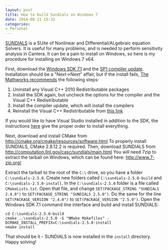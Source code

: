 ```yaml
---
layout: post
title: How to build Sundials on Windows 7
date: 2014-08-21 15:33
categories:
- Personal
---
```


[SUNDIALS](http://computation.llnl.gov/casc/sundials/main.html) is a SUite
of Nonlinear and DIfferential/ALgebraic equation Solvers. It is useful for
many problems, and is needed to perform sensitivity analysis in Cantera.
It can be a pain to install on Windows, so here is my procedure for installing
on Windows 7 x64.
<!--more-->

First, download the [Windows SDK 7.1][1] and the [SP1 compiler update][2].
Installation should be a "Next->Next" affair, but if the install fails,
[The Mathworks recommends][3] the following steps:

1. Uninstall any Visual C++ 2010 Redistributable packages
2. Install the SDK again, but uncheck the options for the compiler and the Visual C++ Redistributable
3. Install the compiler update, which will install the compilers
4. Reinstall the Visual C++ Redistributable from [this link](http://www.microsoft.com/en-us/download/details.aspx?id=14632)

If you would like to have Visual Studio installed in addition to the SDK, the instructions
[here](http://blogs.msdn.com/b/vcblog/archive/2011/03/31/10148110.aspx) give the proper
order to install everything.

Next, download and install CMake from <http://cmake.org/cmake/resources/software.html>
To properly install SUNDIALS, CMake 2.8.12.2 is required.
Then, download SUNDIALS from <http://computation.llnl.gov/casc/sundials/main.html>
You will need 7zip to extract the tarball on Windows, which can be found here: <http://www.7-zip.org/>

Extract the tarball to the root of the `C:\` drive, so you have a folder `C:\sundials-2.5.0`.
Create new folders called `C:\sundials-2.5.0-build` and `C:\sundials-2.5.0-install`.
In the `C:\sundials-2.5.0` folder is a file called `CMakeLists.txt`. Open that file,
and change `SET(PACKAGE_STRING "SUNDIALS 2.4.0")` to `SET(PACKAGE_STRING "SUNDIALS 2.5.0")`.
Do the same for the line `SET(PACKAGE_VERSION "2.4.0")` to `SET(PACKAGE_VERSION "2.5.0")`.
Open the Windows SDK 7.1 command line interface and build and install SUNDIALS:

    cd C:\sundials-2.5.0-build
    cmake ..\sundials-2.5.0 -G "NMake Makefiles" -DCMAKE_INSTALL_PREFIX=C:\sundials-2.5.0-install
    nmake install
    
That should be it - SUNDIALS is now installed in the `install` directory. Happy solving!

[1]: http://www.microsoft.com/en-us/download/details.aspx?id=8279
[2]: http://www.microsoft.com/en-us/download/details.aspx?id=4422
[3]: http://www.mathworks.com/matlabcentral/answers/95039-why-does-the-sdk-7-1-installation-fail-with-an-installation-failed-message-on-my-windows-system

